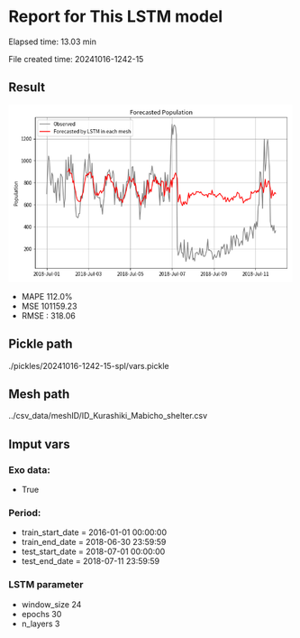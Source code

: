 
# Report for This LSTM model 
Elapsed time: 13.03 min

File created time: 20241016-1242-15

## Result 
<img src="20241016-1242-15.png" width='600'/>

- MAPE	112.0%
- MSE 	101159.23
- RMSE : 318.06

## Pickle path
./pickles/20241016-1242-15-spl/vars.pickle

## Mesh path
../csv_data/meshID/ID_Kurashiki_Mabicho_shelter.csv

## Imput vars

### Exo data:
- True

### Period:
- train_start_date    = 2016-01-01 00:00:00
- train_end_date      = 2018-06-30 23:59:59
- test_start_date     = 2018-07-01 00:00:00  
- test_end_date       = 2018-07-11 23:59:59

### LSTM parameter
- window_size	24
- epochs	30
- n_layers	3

